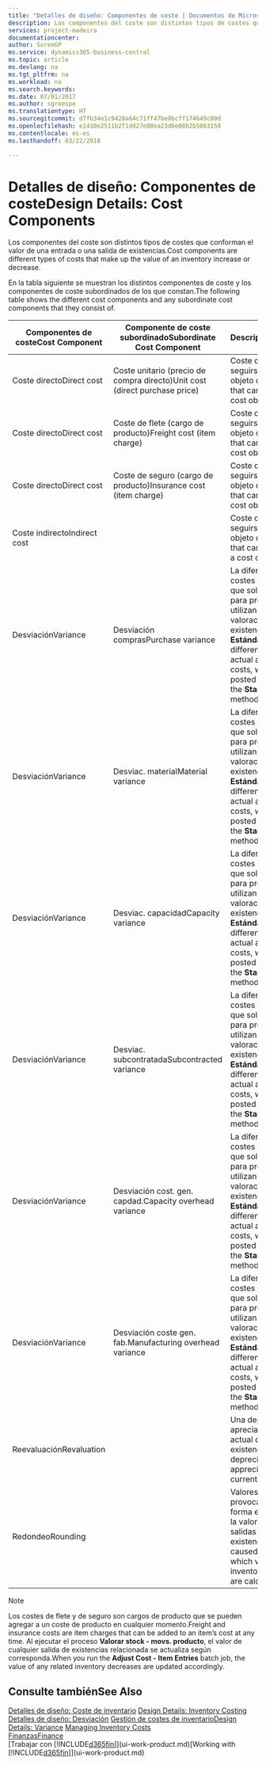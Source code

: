 ```yaml
---
title: "Detalles de diseño: Componentes de coste | Documentos de Microsoft"
description: Los componentes del coste son distintos tipos de costes que conforman el valor de una entrada o una salida de existencias.
services: project-madeira
documentationcenter: 
author: SorenGP
ms.service: dynamics365-business-central
ms.topic: article
ms.devlang: na
ms.tgt_pltfrm: na
ms.workload: na
ms.search.keywords: 
ms.date: 07/01/2017
ms.author: sgroespe
ms.translationtype: HT
ms.sourcegitcommit: d7fb34e1c9428a64c71ff47be8bcff174649c00d
ms.openlocfilehash: e1410e2511b2f1dd27e80ea23d6e08b2b5063158
ms.contentlocale: es-es
ms.lasthandoff: 03/22/2018

---
```

# <a name="design-details-cost-components"></a><span data-ttu-id="e09cf-103">Detalles de diseño: Componentes de coste</span><span class="sxs-lookup"><span data-stu-id="e09cf-103">Design Details: Cost Components</span></span>
<span data-ttu-id="e09cf-104">Los componentes del coste son distintos tipos de costes que conforman el valor de una entrada o una salida de existencias.</span><span class="sxs-lookup"><span data-stu-id="e09cf-104">Cost components are different types of costs that make up the value of an inventory increase or decrease.</span></span>  

 <span data-ttu-id="e09cf-105">En la tabla siguiente se muestran los distintos componentes de coste y los componentes de coste subordinados de los que constan.</span><span class="sxs-lookup"><span data-stu-id="e09cf-105">The following table shows the different cost components and any subordinate cost components that they consist of.</span></span>  

|<span data-ttu-id="e09cf-106">Componentes de coste</span><span class="sxs-lookup"><span data-stu-id="e09cf-106">Cost Component</span></span>|<span data-ttu-id="e09cf-107">Componente de coste subordinado</span><span class="sxs-lookup"><span data-stu-id="e09cf-107">Subordinate Cost Component</span></span>|<span data-ttu-id="e09cf-108">Description</span><span class="sxs-lookup"><span data-stu-id="e09cf-108">Description</span></span>|  
|--------------------|--------------------------------|---------------------------------------|  
|<span data-ttu-id="e09cf-109">Coste directo</span><span class="sxs-lookup"><span data-stu-id="e09cf-109">Direct cost</span></span>|<span data-ttu-id="e09cf-110">Coste unitario (precio de compra directo)</span><span class="sxs-lookup"><span data-stu-id="e09cf-110">Unit cost (direct purchase price)</span></span>|<span data-ttu-id="e09cf-111">Coste que puede seguirse hasta un objeto de coste.</span><span class="sxs-lookup"><span data-stu-id="e09cf-111">Cost that can be traced to a cost object.</span></span>|  
|<span data-ttu-id="e09cf-112">Coste directo</span><span class="sxs-lookup"><span data-stu-id="e09cf-112">Direct cost</span></span>|<span data-ttu-id="e09cf-113">Coste de flete (cargo de producto)</span><span class="sxs-lookup"><span data-stu-id="e09cf-113">Freight cost (item charge)</span></span>|<span data-ttu-id="e09cf-114">Coste que puede seguirse hasta un objeto de coste.</span><span class="sxs-lookup"><span data-stu-id="e09cf-114">Cost that can be traced to a cost object.</span></span>|  
|<span data-ttu-id="e09cf-115">Coste directo</span><span class="sxs-lookup"><span data-stu-id="e09cf-115">Direct cost</span></span>|<span data-ttu-id="e09cf-116">Coste de seguro (cargo de producto)</span><span class="sxs-lookup"><span data-stu-id="e09cf-116">Insurance cost (item charge)</span></span>|<span data-ttu-id="e09cf-117">Coste que puede seguirse hasta un objeto de coste.</span><span class="sxs-lookup"><span data-stu-id="e09cf-117">Cost that can be traced to a cost object.</span></span>|  
|<span data-ttu-id="e09cf-118">Coste indirecto</span><span class="sxs-lookup"><span data-stu-id="e09cf-118">Indirect cost</span></span>||<span data-ttu-id="e09cf-119">Coste que no puede seguirse hasta un objeto de coste.</span><span class="sxs-lookup"><span data-stu-id="e09cf-119">Cost that cannot be traced to a cost object.</span></span>|  
|<span data-ttu-id="e09cf-120">Desviación</span><span class="sxs-lookup"><span data-stu-id="e09cf-120">Variance</span></span>|<span data-ttu-id="e09cf-121">Desviación compras</span><span class="sxs-lookup"><span data-stu-id="e09cf-121">Purchase variance</span></span>|<span data-ttu-id="e09cf-122">La diferencia entre los costes estándar y real, que solo se registra para productos que utilizan el método de valoración de existencias **Estándar**.</span><span class="sxs-lookup"><span data-stu-id="e09cf-122">The difference between actual and standard costs, which is only posted for items using the **Standard** costing method.</span></span>|  
|<span data-ttu-id="e09cf-123">Desviación</span><span class="sxs-lookup"><span data-stu-id="e09cf-123">Variance</span></span>|<span data-ttu-id="e09cf-124">Desviac. material</span><span class="sxs-lookup"><span data-stu-id="e09cf-124">Material variance</span></span>|<span data-ttu-id="e09cf-125">La diferencia entre los costes estándar y real, que solo se registra para productos que utilizan el método de valoración de existencias **Estándar**.</span><span class="sxs-lookup"><span data-stu-id="e09cf-125">The difference between actual and standard costs, which is only posted for items using the **Standard** costing method.</span></span>|  
|<span data-ttu-id="e09cf-126">Desviación</span><span class="sxs-lookup"><span data-stu-id="e09cf-126">Variance</span></span>|<span data-ttu-id="e09cf-127">Desviac. capacidad</span><span class="sxs-lookup"><span data-stu-id="e09cf-127">Capacity variance</span></span>|<span data-ttu-id="e09cf-128">La diferencia entre los costes estándar y real, que solo se registra para productos que utilizan el método de valoración de existencias **Estándar**.</span><span class="sxs-lookup"><span data-stu-id="e09cf-128">The difference between actual and standard costs, which is only posted for items using the **Standard** costing method.</span></span>|  
|<span data-ttu-id="e09cf-129">Desviación</span><span class="sxs-lookup"><span data-stu-id="e09cf-129">Variance</span></span>|<span data-ttu-id="e09cf-130">Desviac. subcontratada</span><span class="sxs-lookup"><span data-stu-id="e09cf-130">Subcontracted variance</span></span>|<span data-ttu-id="e09cf-131">La diferencia entre los costes estándar y real, que solo se registra para productos que utilizan el método de valoración de existencias **Estándar**.</span><span class="sxs-lookup"><span data-stu-id="e09cf-131">The difference between actual and standard costs, which is only posted for items using the **Standard** costing method.</span></span>|  
|<span data-ttu-id="e09cf-132">Desviación</span><span class="sxs-lookup"><span data-stu-id="e09cf-132">Variance</span></span>|<span data-ttu-id="e09cf-133">Desviación cost. gen. capdad.</span><span class="sxs-lookup"><span data-stu-id="e09cf-133">Capacity overhead variance</span></span>|<span data-ttu-id="e09cf-134">La diferencia entre los costes estándar y real, que solo se registra para productos que utilizan el método de valoración de existencias **Estándar**.</span><span class="sxs-lookup"><span data-stu-id="e09cf-134">The difference between actual and standard costs, which is only posted for items using the **Standard** costing method.</span></span>|  
|<span data-ttu-id="e09cf-135">Desviación</span><span class="sxs-lookup"><span data-stu-id="e09cf-135">Variance</span></span>|<span data-ttu-id="e09cf-136">Desviación coste gen. fab.</span><span class="sxs-lookup"><span data-stu-id="e09cf-136">Manufacturing overhead variance</span></span>|<span data-ttu-id="e09cf-137">La diferencia entre los costes estándar y real, que solo se registra para productos que utilizan el método de valoración de existencias **Estándar**.</span><span class="sxs-lookup"><span data-stu-id="e09cf-137">The difference between actual and standard costs, which is only posted for items using the **Standard** costing method.</span></span>|  
|<span data-ttu-id="e09cf-138">Reevaluación</span><span class="sxs-lookup"><span data-stu-id="e09cf-138">Revaluation</span></span>||<span data-ttu-id="e09cf-139">Una depreciación o apreciación del valor actual de las existencias.</span><span class="sxs-lookup"><span data-stu-id="e09cf-139">A depreciation or appreciation of the current inventory value.</span></span>|  
|<span data-ttu-id="e09cf-140">Redondeo</span><span class="sxs-lookup"><span data-stu-id="e09cf-140">Rounding</span></span>||<span data-ttu-id="e09cf-141">Valores residuales provocados por la forma en que se calcula la valoración de las salidas de existencias.</span><span class="sxs-lookup"><span data-stu-id="e09cf-141">Residuals caused by the way in which valuation of inventory decreases are calculated.</span></span>|  

> [!NOTE]  
>  <span data-ttu-id="e09cf-142">Los costes de flete y de seguro son cargos de producto que se pueden agregar a un coste de producto en cualquier momento.</span><span class="sxs-lookup"><span data-stu-id="e09cf-142">Freight and insurance costs are item charges that can be added to an item’s cost at any time.</span></span> <span data-ttu-id="e09cf-143">Al ejecutar el proceso **Valorar stock - movs. producto**, el valor de cualquier salida de existencias relacionada se actualiza según corresponda.</span><span class="sxs-lookup"><span data-stu-id="e09cf-143">When you run the **Adjust Cost - Item Entries** batch job, the value of any related inventory decreases are updated accordingly.</span></span>  

## <a name="see-also"></a><span data-ttu-id="e09cf-144">Consulte también</span><span class="sxs-lookup"><span data-stu-id="e09cf-144">See Also</span></span>  
 <span data-ttu-id="e09cf-145">[Detalles de diseño: Coste de inventario](design-details-inventory-costing.md) </span><span class="sxs-lookup"><span data-stu-id="e09cf-145">[Design Details: Inventory Costing](design-details-inventory-costing.md) </span></span>  
 <span data-ttu-id="e09cf-146">[Detalles de diseño: Desviación](design-details-variance.md) [Gestión de costes de inventario](finance-manage-inventory-costs.md)</span><span class="sxs-lookup"><span data-stu-id="e09cf-146">[Design Details: Variance](design-details-variance.md) [Managing Inventory Costs](finance-manage-inventory-costs.md)</span></span>  
 [<span data-ttu-id="e09cf-147">Finanzas</span><span class="sxs-lookup"><span data-stu-id="e09cf-147">Finance</span></span>](finance.md)  
 <span data-ttu-id="e09cf-148">[Trabajar con [!INCLUDE[d365fin](includes/d365fin_md.md)]](ui-work-product.md)</span><span class="sxs-lookup"><span data-stu-id="e09cf-148">[Working with [!INCLUDE[d365fin](includes/d365fin_md.md)]](ui-work-product.md)</span></span>  

